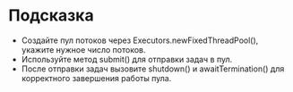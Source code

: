 # Подсказка

- Создайте пул потоков через Executors.newFixedThreadPool(), укажите нужное число потоков.
- Используйте метод submit() для отправки задач в пул.
- После отправки задач вызовите shutdown() и awaitTermination() для корректного завершения работы пула.
